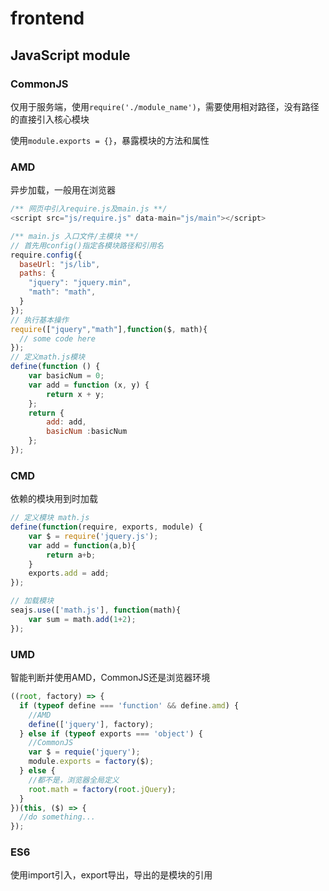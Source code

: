 # frontend

## JavaScript module

### CommonJS

仅用于服务端，使用`require('./module_name')`，需要使用相对路径，没有路径的直接引入核心模块

使用`module.exports = {}`，暴露模块的方法和属性

### AMD

异步加载，一般用在浏览器

```js
/** 网页中引入require.js及main.js **/
<script src="js/require.js" data-main="js/main"></script>

/** main.js 入口文件/主模块 **/
// 首先用config()指定各模块路径和引用名
require.config({
  baseUrl: "js/lib",
  paths: {
    "jquery": "jquery.min",
    "math": "math",
  }
});
// 执行基本操作
require(["jquery","math"],function($, math){
  // some code here
});
// 定义math.js模块
define(function () {
    var basicNum = 0;
    var add = function (x, y) {
        return x + y;
    };
    return {
        add: add,
        basicNum :basicNum
    };
});
```

### CMD

依赖的模块用到时加载

```js
// 定义模块 math.js
define(function(require, exports, module) {
    var $ = require('jquery.js');
    var add = function(a,b){
        return a+b;
    }
    exports.add = add;
});

// 加载模块
seajs.use(['math.js'], function(math){
    var sum = math.add(1+2);
});
```

### UMD

智能判断并使用AMD，CommonJS还是浏览器环境

```js
((root, factory) => {
  if (typeof define === 'function' && define.amd) {
    //AMD
    define(['jquery'], factory);
  } else if (typeof exports === 'object') {
    //CommonJS
    var $ = requie('jquery');
    module.exports = factory($);
  } else {
    //都不是，浏览器全局定义
    root.math = factory(root.jQuery);
  }
})(this, ($) => {
  //do something...
});
```

### ES6

使用import引入，export导出，导出的是模块的引用

